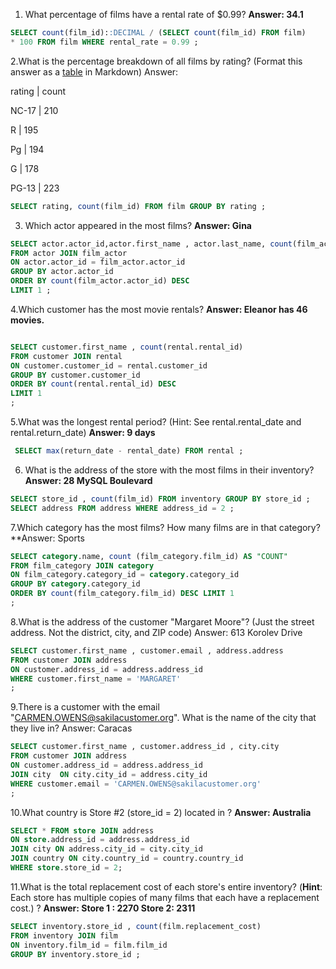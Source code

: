 1. What percentage of films have a rental rate of $0.99?
**Answer: 34.1**
```sql
SELECT count(film_id)::DECIMAL / (SELECT count(film_id) FROM film)
* 100 FROM film WHERE rental_rate = 0.99 ;
```

2.What is the percentage breakdown of all films by rating? (Format this answer as a [table](https://github.com/adam-p/markdown-here/wiki/Markdown-Cheatsheet#tables) in Markdown)
Answer:
 
 rating | count
       
 NC-17  | 210

 R      | 195

 Pg     | 194

 G      | 178

 PG-13  | 223

 ```sql
SELECT rating, count(film_id) FROM film GROUP BY rating ;
```

3. Which actor appeared in the most films?
**Answer: Gina**
```sql
SELECT actor.actor_id,actor.first_name , actor.last_name, count(film_actor.actor_id)
FROM actor JOIN film_actor
ON actor.actor_id = film_actor.actor_id
GROUP BY actor.actor_id
ORDER BY count(film_actor.actor_id) DESC
LIMIT 1 ;

```
4.Which customer has the most movie rentals?
**Answer: Eleanor has 46 movies.**

```sql

SELECT customer.first_name , count(rental.rental_id)
FROM customer JOIN rental
ON customer.customer_id = rental.customer_id
GROUP BY customer.customer_id
ORDER BY count(rental.rental_id) DESC
LIMIT 1
;
```

5.What was the longest rental period? (Hint: See rental.rental_date and rental.return_date)
**Answer: 9 days**
```sql
 SELECT max(return_date - rental_date) FROM rental ;
```

6. What is the address of the store with the most films in their inventory?
**Answer: 28 MySQL Boulevard**
```sql
SELECT store_id , count(film_id) FROM inventory GROUP BY store_id ;
SELECT address FROM address WHERE address_id = 2 ;
```

7.Which category has the most films? How many films are in that category?
**Answer: Sports
```sql
SELECT category.name, count (film_category.film_id) AS "COUNT"
FROM film_category JOIN category
ON film_category.category_id = category.category_id
GROUP BY category.category_id
ORDER BY count(film_category.film_id) DESC LIMIT 1
;

```

8.What is the address of the customer "Margaret Moore"? (Just the street address. Not the district, city, and ZIP code)
Answer: 613 Korolev Drive
```sql
SELECT customer.first_name , customer.email , address.address
FROM customer JOIN address
ON customer.address_id = address.address_id
WHERE customer.first_name = 'MARGARET'
;
```

9.There is a customer with the email "CARMEN.OWENS@sakilacustomer.org". What is the name of the city that they live in?
Answer: Caracas

```sql
SELECT customer.first_name , customer.address_id , city.city
FROM customer JOIN address
ON customer.address_id = address.address_id
JOIN city  ON city.city_id = address.city_id
WHERE customer.email = 'CARMEN.OWENS@sakilacustomer.org'
;

```

10.What country is Store #2 (store_id = 2) located in ?
**Answer: Australia**
```sql
SELECT * FROM store JOIN address
ON store.address_id = address.address_id
JOIN city ON address.city_id = city.city_id
JOIN country ON city.country_id = country.country_id
WHERE store.store_id = 2;

```

11.What is the total replacement cost of each store's entire inventory? (**Hint**: Each store has multiple copies of many films that each have a replacement cost.) ?
**Answer: Store 1 : 2270 Store 2: 2311**
```sql
SELECT inventory.store_id , count(film.replacement_cost)
FROM inventory JOIN film
ON inventory.film_id = film.film_id
GROUP BY inventory.store_id ;
```




